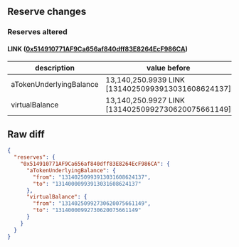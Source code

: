 ## Reserve changes

### Reserves altered

#### LINK ([0x514910771AF9Ca656af840dff83E8264EcF986CA](https://etherscan.io/address/0x514910771AF9Ca656af840dff83E8264EcF986CA))

| description | value before | value after |
| --- | --- | --- |
| aTokenUnderlyingBalance | 13,140,250.9939 LINK [13140250993913031608624137] | 13,140,000.9939 LINK [13140000993913031608624137] |
| virtualBalance | 13,140,250.9927 LINK [13140250992730620075661149] | 13,140,000.9927 LINK [13140000992730620075661149] |


## Raw diff

```json
{
  "reserves": {
    "0x514910771AF9Ca656af840dff83E8264EcF986CA": {
      "aTokenUnderlyingBalance": {
        "from": "13140250993913031608624137",
        "to": "13140000993913031608624137"
      },
      "virtualBalance": {
        "from": "13140250992730620075661149",
        "to": "13140000992730620075661149"
      }
    }
  }
}
```